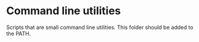 # Command line utilities

Scripts that are small command line utilities. This folder should be added to the PATH.

